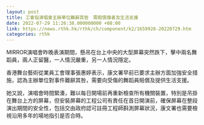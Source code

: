 ```yaml
---
layout: post
title: 工會指演唱會主辦單位難辭其咎　需賠償傷者及生活支援
date: 2022-07-29 11:26:38.000000000 +08:00
link: https://news.rthk.hk/rthk/ch/component/k2/1659928-20220729.htm
categories: rthk
---
```


MIRROR演唱會昨晚表演期間，懸吊在台上中央的大型屏幕突然跌下，擊中兩名舞蹈員，兩人正留醫，一人情況嚴重，另一人情況隱定。

香港舞台藝術從業員工會理事張惠婷表示，康文署早前已要求主辦方面加強安全措施，認為主辦單位對事件難辭其咎，需要向受傷的舞蹈員賠償及提供生活支援。

她又說，演唱會時間緊湊，難以每日開場前再重新檢查所有機關裝置，特別是吊掛在舞台上方的屏幕，但安裝屏幕的工程公司有責任在首日開演前，確保屏幕在整段演出期間的安全性，包括交由政府認可註冊工程師斟測屏幕狀況，康文署也需要檢視沿用多年的場地指引是否合時。
